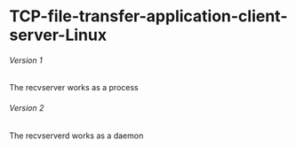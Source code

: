 # TCP-file-transfer-application-client-server-Linux

###### Version 1
The recvserver works as a process

###### Version 2
The recvserverd works as a daemon
